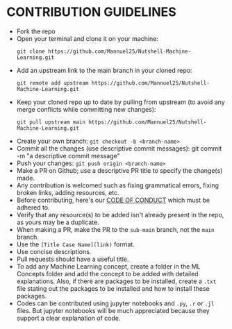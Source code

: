 # CONTRIBUTION GUIDELINES

- Fork the repo
- Open your terminal and clone it on your machine:  
  ```
  git clone https://github.com/Mannuel25/Nutshell-Machine-Learning.git
  ```
- Add an upstream link to the main branch in your cloned repo: 
  ```
  git remote add upstream https://github.com/Mannuel25/Nutshell-Machine-Learning.git
  ```
- Keep your cloned repo up to date by pulling from upstream (to avoid any merge conflicts while committing new changes): 
  ```
  git pull upstream main https://github.com/Mannuel25/Nutshell-Machine-Learning.git
  ```
- Create your  own branch:  `git checkout -b <branch-name>`
- Commit all the changes (use descriptive commit messages): git commit -m "a descriptive commit message"
- Push your changes:  `git push origin <branch-name>`
- Make a PR on Github; use a descriptive PR title to specify the change(s) made.
- Any contribution is welcomed such as fixing grammatical errors, fixing broken links, adding resources, etc.
- Before contributing, here's our [CODE OF CONDUCT](https://github.com/EdemGold/Nutshell-Machine-Learning/blob/main/CODE_OF_CONDUCT.md) which must be adhered to.
- Verify that any resource(s) to be added isn't already present in the repo, as yours may be a duplicate.
- When making a PR, make the PR to the `sub-main` branch, not the `main` branch.
- Use the `[Title Case Name](link)` format.
- Use concise descriptions.
- Pull requests should have a useful title.
- To add any Machine Learning concept, create a folder in the ML Concepts folder and add the concept to be added with detailed explanations. Also, if there are packages to be installed, create a `.txt` file stating out the packages to be installed and how to install these packages.
- Codes can be contributed using jupyter notebooks and `.py`, `.r` or `.jl` files. But jupyter notebooks will be much appreciated because they support a clear explanation of code.